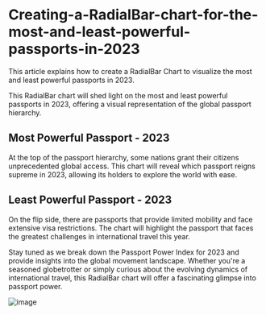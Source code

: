 # Creating-a-RadialBar-chart-for-the-most-and-least-powerful-passports-in-2023
This article explains how to create a RadialBar Chart to visualize the most and least powerful passports in 2023.

This RadialBar chart will shed light on the most and least powerful passports in 2023, offering a visual representation of the global passport hierarchy.

## Most Powerful Passport - 2023
At the top of the passport hierarchy, some nations grant their citizens unprecedented global access. This chart will reveal which passport reigns supreme in 2023, allowing its holders to explore the world with ease.

## Least Powerful Passport - 2023
On the flip side, there are passports that provide limited mobility and face extensive visa restrictions. The chart will highlight the passport that faces the greatest challenges in international travel this year.

Stay tuned as we break down the Passport Power Index for 2023 and provide insights into the global movement landscape. Whether you're a seasoned globetrotter or simply curious about the evolving dynamics of international travel, this RadialBar chart will offer a fascinating glimpse into passport power.

![image](https://github.com/SyncfusionExamples/Creating-a-RadialBar-chart-for-the-Worlds-most-powerful-passports-in-2023/assets/113961867/a02c7542-ccf2-492c-892e-374ef0d86cd1)






